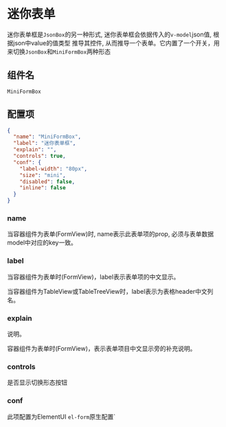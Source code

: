 # 迷你表单

迷你表单框是`JsonBox`的另一种形式, 迷你表单框会依据传入的`v-model`json值, 根据json中value的值类型
推导其控件, 从而推导一个表单。它内置了一个开关，用来切换`JsonBox`和`MiniFormBox`两种形态

## 组件名

`MiniFormBox`

## 配置项

```json
{
  "name": "MiniFormBox",
  "label": "迷你表单框",
  "explain": "",
  "controls": true,
  "conf": {
    "label-width": "80px",
    "size": "mini",
    "disabled": false,
    "inline": false
  }
}
```

### name

当容器组件为表单(FormView)时, name表示此表单项的prop, 必须与表单数据model中对应的key一致。

### label

当容器组件为表单时(FormView)，label表示表单项的中文显示。

当容器组件为TableView或TableTreeView时，label表示为表格header中文列名。

### explain
说明。

容器组件为表单时(FormView)，表示表单项目中文显示旁的补充说明。

### controls
是否显示切换形态按钮

### conf
此项配置为ElementUI `el-form`原生配置`
